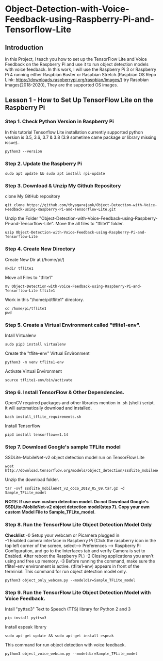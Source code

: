 # Object-Detection-with-Voice-Feedback-using-Raspberry-Pi-and-Tensorflow-Lite

## Introduction
In this Project, I teach you how to set up the TensorFlow Lite and Voice Feedback on the Raspberry Pi and use it to run object detection models with voice feedback. In this work, I will use the Raspberry Pi 3 or Raspberry Pi 4 running either Raspbian Buster or Raspbian Stretch.(Raspbian OS Repo Link: https://downloads.raspberrypi.org/raspbian/images/)
try Raspbian images(2018-2020), They are the supported OS images.

## Lesson 1 - How to Set Up TensorFlow Lite on the Raspberry Pi

### Step 1. Check Python Version in Raspberry Pi
In this tutorial Tensorflow Lite installation currently supported python version is 3.5, 3.6, 3.7 & 3.8 (3.9 sometime came package or library missing issue)..
```
python3 --version
```
### Step 2. Update the Raspberry Pi

```
sudo apt update && sudo apt install rpi-update
```
### Step 3. Download & Unzip My Github Repository

clone My GitHub repository

```
git clone https://github.com/thyagarajank/Object-Detection-with-Voice-Feedback-using-Raspberry-Pi-and-Tensorflow-Lite.git
```

Unzip the Folder "Object-Detection-with-Voice-Feedback-using-Raspberry-Pi-and-Tensorflow-Lite". Move the all files to "tflite1" folder.

```
uzip Object-Detection-with-Voice-Feedback-using-Raspberry-Pi-and-Tensorflow-Lite
```
### Step 4. Create New Directory
Create New Dir at (/home/pi/)
```
mkdir tflite1
```
Move all Files to "tflite1"
```
mv Object-Detection-with-Voice-Feedback-using-Raspberry-Pi-and-Tensorflow-Lite tflite1
```
Work in this "/home/pi/tflite1" directory.
```
cd /home/pi/tflite1
pwd
```
### Step 5. Create a Virtual Environment called "tflite1-env".
Intall Virtualenv
```
sudo pip3 install virtualenv
```
Create the "tflite-env" Virtual Environment
```
python3 -m venv tflite1-env
```
Activate Virtual Environment
```
source tflite1-env/bin/activate
```
### Step 6. Install TensorFlow & Other Dependencies.
OpenCV  required packages and other libraries mention in .sh (shell) script. it will automatically download and installed.
```
bash install_tflite_requirements.sh
```
Install Tensorflow
```
pip3 install tensorflow==1.14
```
### Step 7. Download Google's sample TFLite model
SSDLite-MobileNet-v2 object detection model run on TensorFlow Lite
```
wget http://download.tensorflow.org/models/object_detection/ssdlite_mobilenet_v2_coco_2018_05_09.tar.gz
```
Unzip the download folder.
```
tar -xvf ssdlite_mobilenet_v2_coco_2018_05_09.tar.gz -d Sample_TFLite_model
```
**NOTE: If use own custom detection model.
Do not Download Google's SSDLite-MobileNet-v2 object detection model(step 7).
Copy your own custom Model File to Sample_TFLite_model.**

### Step 8. Run the TensorFlow Lite Object Detection Model Only
**Checklist**
-0   Setup your webcam or Picamera plugged in  
-1   Enabled camera interface in Raspberry Pi
     (Click the raspberry icon in the top left corner of the screen, select--> Preferences --> Raspberry Pi Configuration, and go to the Interfaces tab and verify Camera is set      to Enabled. After reboot the Raspberry Pi.)
-2   Closing applications you aren't using and free up memory. 
-3   Before running the command, make sure the tflite1-env environment is active. (tflite1-env) appears in front of the terminial.
This command for run  object detection model only.
```
python3 object_only_webcam.py --modeldir=Sample_TFLite_model
```
### Step 9. Run the TensorFlow Lite Object Detection Model with Voice Feedback.
Intall "pyttsx3" Text to Speech (TTS) library for Python 2 and 3
```
pip install pyttsx3
```
Install espeak library
```
sudo apt-get update && sudo apt-get install espeak
```
This command for run object detection with voice feedback.
```
python3 object_voice_webcam.py --modeldir=Sample_TFLite_model
```
